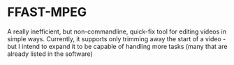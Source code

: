 # FFAST-MPEG
 A really inefficient, but non-commandline, quick-fix tool for editing videos in simple ways. Currently, it supports only trimming away the start of a video - but I intend to expand it to be capable of handling more tasks (many that are already listed in the software)

